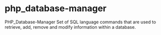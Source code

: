# php_database-manager
PHP_Database-Manager Set of SQL language commands that are used to retrieve, add, remove and modify information within a database.
